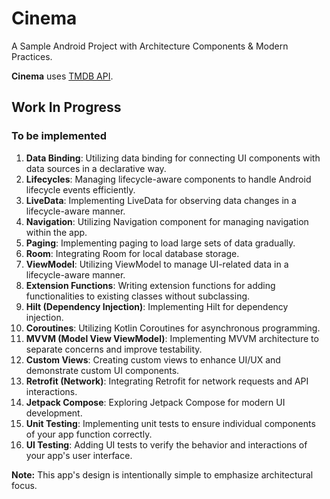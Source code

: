 # Cinema

A Sample Android Project with Architecture Components & Modern Practices.

**Cinema** uses [TMDB API](https://www.themoviedb.org/).

## Work In Progress

### To be implemented

1. **Data Binding**: Utilizing data binding for connecting UI components with data sources in a
   declarative way.
2. **Lifecycles**: Managing lifecycle-aware components to handle Android lifecycle events
   efficiently.
3. **LiveData**: Implementing LiveData for observing data changes in a lifecycle-aware manner.
4. **Navigation**: Utilizing Navigation component for managing navigation within the app.
5. **Paging**: Implementing paging to load large sets of data gradually.
6. **Room**: Integrating Room for local database storage.
7. **ViewModel**: Utilizing ViewModel to manage UI-related data in a lifecycle-aware manner.
8. **Extension Functions**: Writing extension functions for adding functionalities to existing
   classes without subclassing.
9. **Hilt (Dependency Injection)**: Implementing Hilt for dependency injection.
10. **Coroutines**: Utilizing Kotlin Coroutines for asynchronous programming.
11. **MVVM (Model View ViewModel)**: Implementing MVVM architecture to separate concerns and improve
    testability.
12. **Custom Views**: Creating custom views to enhance UI/UX and demonstrate custom UI components.
13. **Retrofit (Network)**: Integrating Retrofit for network requests and API interactions.
14. **Jetpack Compose**: Exploring Jetpack Compose for modern UI development.
15. **Unit Testing**: Implementing unit tests to ensure individual components of your app function
    correctly.
16. **UI Testing**: Adding UI tests to verify the behavior and interactions of your app's user
    interface.

**Note:** This app's design is intentionally simple to emphasize architectural focus.
